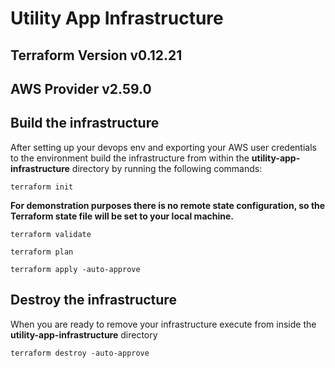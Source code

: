 # Utility App Infrastructure

## Terraform Version v0.12.21
## AWS Provider v2.59.0

## Build the infrastructure

After setting up your devops env and exporting your AWS user credentials to the environment build the infrastructure from within the **utility-app-infrastructure** directory by running the following commands:

``terraform init``

**For demonstration purposes there is no remote state configuration, so the Terraform state file will be set to your local machine.**

``terraform validate``

``terraform plan``

``terraform apply -auto-approve``

## Destroy the infrastructure

When you are ready to remove your infrastructure execute from inside the **utility-app-infrastructure** directory

``terraform destroy -auto-approve``